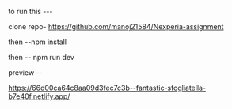 to run this ---


clone repo-    https://github.com/manoj21584/Nexperia-assignment

then --npm install

then -- npm run dev 



preview --

https://66d00ca64c8aa09d3fec7c3b--fantastic-sfogliatella-b7e40f.netlify.app/

